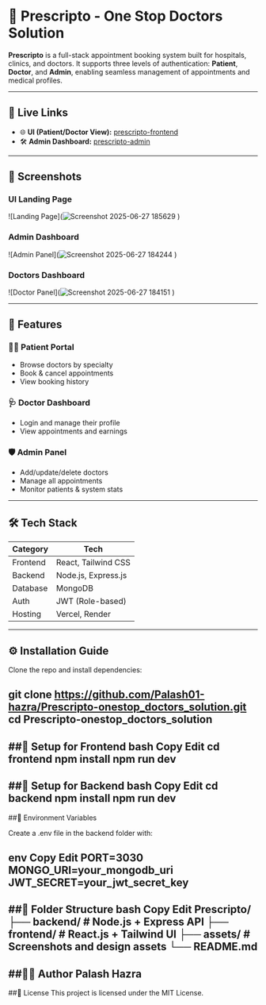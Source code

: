 # 🏥 Prescripto - One Stop Doctors Solution

**Prescripto** is a full-stack appointment booking system built for hospitals, clinics, and doctors. It supports three levels of authentication: **Patient**, **Doctor**, and **Admin**, enabling seamless management of appointments and medical profiles.

---

## 🔗 Live Links

- 🌐 **UI (Patient/Doctor View):** [prescripto-frontend](https://prescripto-onestop-doctors-solution-7oej-frontend.vercel.app/)
- 🛠 **Admin Dashboard:** [prescripto-admin](https://prescripto-admin-beta.vercel.app/)

---

## 📸 Screenshots

### UI Landing Page
![Landing Page](![Screenshot 2025-06-27 185629](https://github.com/user-attachments/assets/ea43a1b9-cd3a-4113-9316-65a0e75f5bf9)
)

### Admin Dashboard
![Admin Panel](![Screenshot 2025-06-27 184244](https://github.com/user-attachments/assets/1d99922d-b0b2-4c92-ad64-44c5a7906d4d)
)
### Doctors Dashboard
![Doctor Panel](![Screenshot 2025-06-27 184151](https://github.com/user-attachments/assets/fbbbf64d-4e8a-42a7-844a-cfb29d03ef72)
)

---

## 🚀 Features

### 👨‍⚕️ Patient Portal
- Browse doctors by specialty
- Book & cancel appointments
- View booking history

### 🩺 Doctor Dashboard
- Login and manage their profile
- View appointments and earnings

### 🛡 Admin Panel
- Add/update/delete doctors
- Manage all appointments
- Monitor patients & system stats

---

## 🛠 Tech Stack

| Category     | Tech                      |
|--------------|---------------------------|
| Frontend     | React, Tailwind CSS       |
| Backend      | Node.js, Express.js       |
| Database     | MongoDB                   |
| Auth         | JWT (Role-based)          |
| Hosting      | Vercel, Render            |

---

## ⚙️ Installation Guide

Clone the repo and install dependencies:


git clone https://github.com/Palash01-hazra/Prescripto-onestop_doctors_solution.git
cd Prescripto-onestop_doctors_solution
---
##🔧 Setup for Frontend
bash
Copy
Edit
cd frontend
npm install
npm run dev
---
##🔧 Setup for Backend
bash
Copy
Edit
cd backend
npm install
npm run dev
---
##🔐 Environment Variables

Create a .env file in the backend folder with:

env
Copy
Edit
PORT=3030
MONGO_URI=your_mongodb_uri
JWT_SECRET=your_jwt_secret_key
---
##📂 Folder Structure
bash
Copy
Edit
Prescripto/
├── backend/          # Node.js + Express API
├── frontend/         # React.js + Tailwind UI
├── assets/           # Screenshots and design assets
└── README.md
---
##🙋‍♂️ Author
Palash Hazra
---
##📄 License
This project is licensed under the MIT License.
